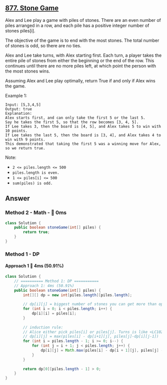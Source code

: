 ## [877. Stone Game](https://leetcode.com/problems/stone-game/)

Alex and Lee play a game with piles of stones.  There are an even number of piles arranged in a row, and each pile has a positive integer number of stones piles[i].

The objective of the game is to end with the most stones.  The total number of stones is odd, so there are no ties.

Alex and Lee take turns, with Alex starting first.  Each turn, a player takes the entire pile of stones from either the beginning or the end of the row.  This continues until there are no more piles left, at which point the person with the most stones wins.

Assuming Alex and Lee play optimally, return True if and only if Alex wins the game.

Example 1:
```
Input: [5,3,4,5]
Output: true
Explanation: 
Alex starts first, and can only take the first 5 or the last 5.
Say he takes the first 5, so that the row becomes [3, 4, 5].
If Lee takes 3, then the board is [4, 5], and Alex takes 5 to win with 10 points.
If Lee takes the last 5, then the board is [3, 4], and Alex takes 4 to win with 9 points.
This demonstrated that taking the first 5 was a winning move for Alex, so we return true.
``` 

Note:

- `2 <= piles.length <= 500`
- `piles.length is even.`
- `1 <= piles[i] <= 500`
- `sum(piles) is odd.`

## Answer
### Method 2 - Math - :rocket: 0ms
```java
class Solution {
    public boolean stoneGame(int[] piles) {
        return true;
    }
}
```
### Method 1 - DP
#### Approach 1 :rabbit: 4ms (50.91%)
```java
class Solution {
    // ========== Method 1: DP ===========
    // Approach 1: 4ms (50.91%)
    public boolean stoneGame(int[] piles) {
        int[][] dp = new int[piles.length][piles.length];
        
        // dp[i][j] = biggest number of stones you can get more than opponent picking piles in piles[i:j]
        for (int i = 0; i < piles.length; i++) {
            dp[i][i] = piles[i];
        }
        
        // induction rule: 
        // Alice either pick piles[i] or piles[j]. Turns is like <LC1025.Divisor Game>. true->false, positive -> negative.
        // dp[i][j] = max(piles[i] - dp[i+1][j], piles[j]-dp[i][j-1])
        for (int i = piles.length - 1; i >= 0; i--) {
            for (int j = i + 1; j < piles.length; j++) {
                dp[i][j] = Math.max(piles[i] - dp[i + 1][j], piles[j] - dp[i][j - 1]);
            }
        }
        
        return dp[0][piles.length - 1] > 0;
    }
}
```
